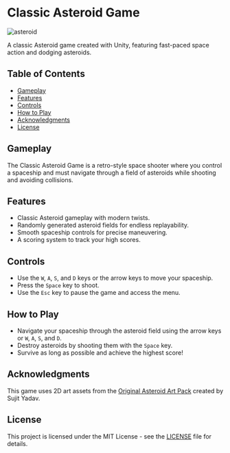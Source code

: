 # Classic Asteroid Game

![asteroid](https://github.com/calalalizade/UnityGames_Collection/assets/60787777/290112c7-ca65-4c05-a030-6f4bbe89c63c)

A classic Asteroid game created with Unity, featuring fast-paced space action and dodging asteroids.

## Table of Contents

- [Gameplay](#gameplay)
- [Features](#features)
- [Controls](#controls)
- [How to Play](#how-to-play)
- [Acknowledgments](#acknowledgments)
- [License](#license)

## Gameplay

The Classic Asteroid Game is a retro-style space shooter where you control a spaceship and must navigate through a field of asteroids while shooting and avoiding collisions.

## Features

- Classic Asteroid gameplay with modern twists.
- Randomly generated asteroid fields for endless replayability.
- Smooth spaceship controls for precise maneuvering.
- A scoring system to track your high scores.

## Controls

- Use the `W`, `A`, `S`, and `D` keys or the arrow keys to move your spaceship.
- Press the `Space` key to shoot.
- Use the `Esc` key to pause the game and access the menu.

## How to Play

- Navigate your spaceship through the asteroid field using the arrow keys or `W`, `A`, `S`, and `D`.
- Destroy asteroids by shooting them with the `Space` key.
- Survive as long as possible and achieve the highest score!

## Acknowledgments

This game uses 2D art assets from the [Original Asteroid Art Pack](https://unluckystudio.com/game-art-giveaway-3-sci-fi-spaceship-game-sprites-pack/) created by Sujit Yadav.

## License

This project is licensed under the MIT License - see the [LICENSE](../LICENSE) file for details.
